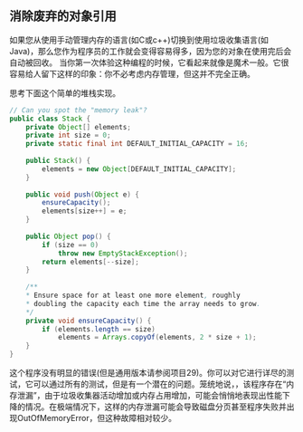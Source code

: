 ## 消除废弃的对象引用

如果您从使用手动管理内存的语言(如C或c++)切换到使用垃圾收集语言(如Java)，那么您作为程序员的工作就会变得容易得多，因为您的对象在使用完后会自动被回收。 当你第一次体验这种编程的时候，它看起来就像是魔术一般。它很容易给人留下这样的印象：你不必考虑内存管理，但这并不完全正确。 

思考下面这个简单的堆栈实现。

```java
// Can you spot the "memory leak"?
public class Stack {
    private Object[] elements;
    private int size = 0;
    private static final int DEFAULT_INITIAL_CAPACITY = 16;
    
    public Stack() {
   		elements = new Object[DEFAULT_INITIAL_CAPACITY];
    }
    
    public void push(Object e) {
        ensureCapacity();
        elements[size++] = e;
    }
    
    public Object pop() {
        if (size == 0)
        	throw new EmptyStackException();
        return elements[--size];
    }
    
    /**
    * Ensure space for at least one more element, roughly
    * doubling the capacity each time the array needs to grow.
    */
    private void ensureCapacity() {
        if (elements.length == size)
        	elements = Arrays.copyOf(elements, 2 * size + 1);
    }
}
```

这个程序没有明显的错误(但是通用版本请参阅项目29)。你可以对它进行详尽的测试，它可以通过所有的测试，但是有一个潜在的问题。笼统地说，，该程序存在“内存泄漏”，由于垃圾收集器活动增加或内存占用增加，可能会悄悄地表现出性能下降的情况。在极端情况下，这样的内存泄漏可能会导致磁盘分页甚至程序失败并出现OutOfMemoryError，但这种故障相对较少。